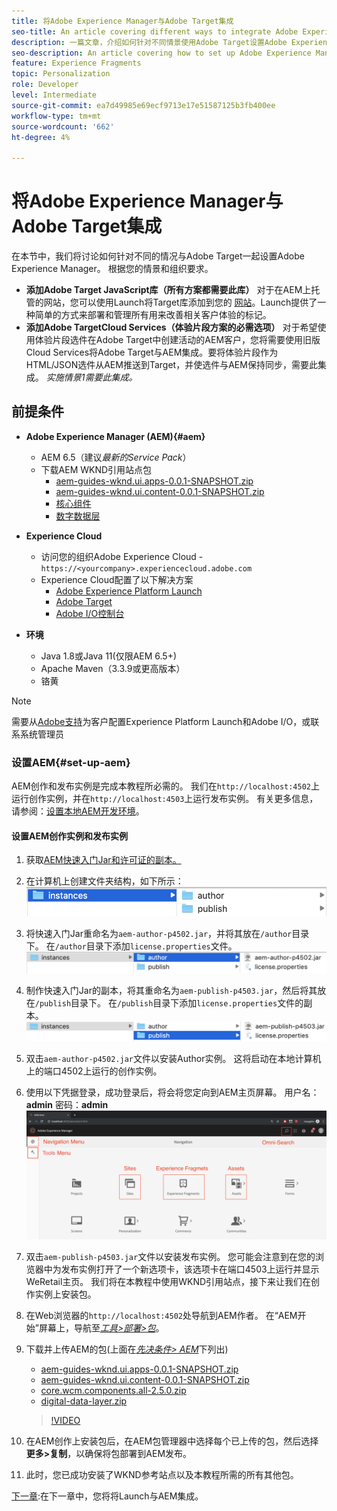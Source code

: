```yaml
---
title: 将Adobe Experience Manager与Adobe Target集成
seo-title: An article covering different ways to integrate Adobe Experience Manager(AEM) with Adobe Target for delivering personalized content.
description: 一篇文章，介绍如何针对不同情景使用Adobe Target设置Adobe Experience Manager。
seo-description: An article covering how to set up Adobe Experience Manager with Adobe Target for different scenarios.
feature: Experience Fragments
topic: Personalization
role: Developer
level: Intermediate
source-git-commit: ea7d49985e69ecf9713e17e51587125b3fb400ee
workflow-type: tm+mt
source-wordcount: '662'
ht-degree: 4%

---
```



# 将Adobe Experience Manager与Adobe Target集成

在本节中，我们将讨论如何针对不同的情况与Adobe Target一起设置Adobe Experience Manager。 根据您的情景和组织要求。

* **添加Adobe Target JavaScript库（所有方案都需要此库）**
对于在AEM上托管的网站，您可以使用Launch将Target库添加到您的 [网站](https://experienceleague.adobe.com/docs/experience-platform/tags/home.html)。Launch提供了一种简单的方式来部署和管理所有用来改善相关客户体验的标记。
* **添加Adobe TargetCloud Services（体验片段方案的必需选项）**
对于希望使用体验片段选件在Adobe Target中创建活动的AEM客户，您将需要使用旧版Cloud Services将Adobe Target与AEM集成。要将体验片段作为HTML/JSON选件从AEM推送到Target，并使选件与AEM保持同步，需要此集成。 
*实施情景1需要此集成。*

## 前提条件

* **Adobe Experience Manager (AEM){#aem}**
   * AEM 6.5（建议&#x200B;*最新的Service Pack*）
   * 下载AEM WKND引用站点包
      * [aem-guides-wknd.ui.apps-0.0.1-SNAPSHOT.zip](https://github.com/adobe/aem-guides-wknd/releases/download/archetype-18.1/aem-guides-wknd.ui.apps-0.0.1-SNAPSHOT.zip)
      * [aem-guides-wknd.ui.content-0.0.1-SNAPSHOT.zip](https://github.com/adobe/aem-guides-wknd/releases/download/archetype-18.1/aem-guides-wknd.ui.content-0.0.1-SNAPSHOT.zip)
      * [核心组件](https://github.com/adobe/aem-core-wcm-components/releases/download/core.wcm.components.reactor-2.5.0/core.wcm.components.all-2.5.0.zip)
      * [数字数据层](assets/implementation/digital-data-layer.zip)

* **Experience Cloud**
   * 访问您的组织Adobe Experience Cloud - `https://<yourcompany>.experiencecloud.adobe.com`
   * Experience Cloud配置了以下解决方案
      * [Adobe Experience Platform Launch](https://experiencecloud.adobe.com)
      * [Adobe Target](https://experiencecloud.adobe.com)
      * [Adobe I/O控制台](https://console.adobe.io)

* **环境**
   * Java 1.8或Java 11(仅限AEM 6.5+)
   * Apache Maven（3.3.9或更高版本）
   * 铬黄

>[!NOTE]
>
> 需要从[Adobe支持](https://helpx.adobe.com/cn/contact/enterprise-support.ec.html)为客户配置Experience Platform Launch和Adobe I/O，或联系系统管理员

### 设置AEM{#set-up-aem}

AEM创作和发布实例是完成本教程所必需的。 我们在`http://localhost:4502`上运行创作实例，并在`http://localhost:4503`上运行发布实例。 有关更多信息，请参阅：[设置本地AEM开发环境](https://helpx.adobe.com/experience-manager/kt/platform-repository/using/local-aem-dev-environment-article-setup.html)。

#### 设置AEM创作实例和发布实例

1. 获取[AEM快速入门Jar和许可证的副本。](https://helpx.adobe.com/experience-manager/6-5/sites/deploying/using/deploy.html#GettingtheSoftware)
2. 在计算机上创建文件夹结构，如下所示：
   ![文件夹结构](assets/implementation/aem-setup-1.png)
3. 将快速入门Jar重命名为`aem-author-p4502.jar`，并将其放在`/author`目录下。 在`/author`目录下添加`license.properties`文件。
   ![AEM创作实例](assets/implementation/aem-setup-author.png)
4. 制作快速入门Jar的副本，将其重命名为`aem-publish-p4503.jar`，然后将其放在`/publish`目录下。 在`/publish`目录下添加`license.properties`文件的副本。
   ![AEM发布实例](assets/implementation/aem-setup-publish.png)
5. 双击`aem-author-p4502.jar`文件以安装Author实例。 这将启动在本地计算机上的端口4502上运行的创作实例。
6. 使用以下凭据登录，成功登录后，将会将您定向到AEM主页屏幕。
用户名：**admin**
密码：**admin**
   ![AEM发布实例](assets/implementation/aem-author-home-page.png)
7. 双击`aem-publish-p4503.jar`文件以安装发布实例。 您可能会注意到在您的浏览器中为发布实例打开了一个新选项卡，该选项卡在端口4503上运行并显示WeRetail主页。 我们将在本教程中使用WKND引用站点，接下来让我们在创作实例上安装包。
8. 在Web浏览器的`http://localhost:4502`处导航到AEM作者。 在“AEM开始”屏幕上，导航至&#x200B;*[工具>部署>包](http://localhost:4502/crx/packmgr/index.jsp)*。
9. 下载并上传AEM的包(上面在&#x200B;*[先决条件> AEM](#aem)*&#x200B;下列出)
   * [aem-guides-wknd.ui.apps-0.0.1-SNAPSHOT.zip](https://github.com/adobe/aem-guides-wknd/releases/download/archetype-18.1/aem-guides-wknd.ui.apps-0.0.1-SNAPSHOT.zip)
   * [aem-guides-wknd.ui.content-0.0.1-SNAPSHOT.zip](https://github.com/adobe/aem-guides-wknd/releases/download/archetype-18.1/aem-guides-wknd.ui.content-0.0.1-SNAPSHOT.zip)
   * [core.wcm.components.all-2.5.0.zip](https://github.com/adobe/aem-core-wcm-components/releases/download/core.wcm.components.reactor-2.5.0/core.wcm.components.all-2.5.0.zip)
   * [digital-data-layer.zip](assets/implementation/digital-data-layer.zip)

   >[!VIDEO](https://video.tv.adobe.com/v/28377?quality=12&learn=on)
10. 在AEM创作上安装包后，在AEM包管理器中选择每个已上传的包，然后选择&#x200B;**更多>复制**，以确保将包部署到AEM发布。
11. 此时，您已成功安装了WKND参考站点以及本教程所需的所有其他包。

[下一章](./using-launch-adobe-io.md):在下一章中，您将将Launch与AEM集成。

